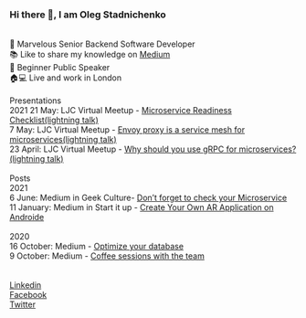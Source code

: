 ### Hi there 👋, I am Oleg Stadnichenko
<br />
🚀 Marvelous Senior Backend Software Developer<br />
📚 Like to share my knowledge on <a href="https://medium.com/@stoleg">Medium</a><br />
🎤 Beginner Public Speaker<br />
🏠💻 Live and work in London<br />
<br>
Presentations<br>
2021
21 May: LJC Virtual Meetup - <a href="https://youtu.be/X_7Of1c9zIY?t=3213">Microservice Readiness Checklist(lightning talk)</a><br>
7 May: LJC Virtual Meetup - <a href="https://youtu.be/Dz1iR7__dro?t=863">Envoy proxy is a service mesh for microservices(lightning talk)</a><br>
23 April: LJC Virtual Meetup - <a href="https://youtu.be/KCSxVEb25aU?t=1754">Why should you use gRPC for microservices?(lightning talk)</a><br>

<br>
Posts<br>
2021<br>
6 June: Medium in Geek Culture- <a href="https://medium.com/geekculture/dont-forget-to-check-microservice-aceb2f26d70a">Don’t forget to check your Microservice</a><br>
11 January: Medium in Start it up - <a href="https://medium.com/swlh/create-your-own-ar-application-on-android-9274e55b3150">Create Your Own AR Application on Androide</a><br>
<br>
2020<br>
16 October: Medium - <a href="https://stoleg.medium.com/optimize-your-database-5df4d8f1193c">Optimize your database</a><br>
9 October: Medium - <a href="https://medium.com/the-innovation/coffee-sessions-with-the-team-148438d93352">Coffee sessions with the team</a><br>
<br>
<br>
<a href="https://www.linkedin.com/in/oleg-stadnichenko/">Linkedin</a><br />
<a href="https://www.facebook.com/oleg.sta/">Facebook</a><br />
<a href="https://twitter.com/oleg_sta">Twitter</a><br />

<!--
**oleg-sta/oleg-sta** is a ✨ _special_ ✨ repository because its `README.md` (this file) appears on your GitHub profile.

Here are some ideas to get you started:

- 🔭 I’m currently working on ...
- 🌱 I’m currently learning ...
- 👯 I’m looking to collaborate on ...
- 🤔 I’m looking for help with ...
- 💬 Ask me about ...
- 📫 How to reach me: ...
- 😄 Pronouns: ...
- ⚡ Fun fact: ...
-->
